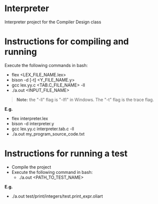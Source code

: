 # Interpreter
Interpreter project for the Compiler Design class

# Instructions for compiling and running

Execute the following commands in bash:

- flex <LEX_FILE_NAME.lex>
- bison -d [-t] <Y_FILE_NAME.y>
- gcc lex.yy.c <TAB.C_FILE_NAME> -ll
- ./a.out <INPUT_FILE_NAME>

> **Note:** the "-ll" flag is "-lfl" in Windows. The "-t" flag is the trace flag.

**E.g.**

- flex interpreter.lex
- bison -d interpreter.y
- gcc lex.yy.c interpreter.tab.c -ll
- ./a.out my_program_source_code.txt

# Instructions for running a test

- Compile the project
- Execute the following command in bash:
    - ./a.out <PATH_TO_TEST_NAME>

**E.g.** 

- ./a.out test/print/integers/test.print_expr.oliart